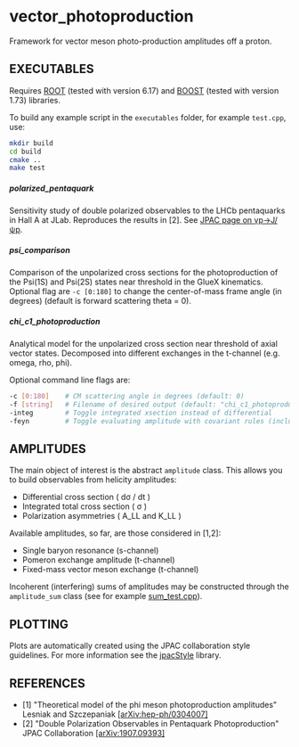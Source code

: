 # vector_photoproduction
Framework for vector meson photo-production amplitudes off a proton.

## EXECUTABLES
Requires [ROOT](https://root.cern.ch/) (tested with version 6.17) and [BOOST](https://www.boost.org/) (tested with version 1.73) libraries.

To build any example script in the `executables` folder, for example `test.cpp`, use:

```bash
mkdir build
cd build
cmake ..
make test
````

##### polarized_pentaquark
Sensitivity study of double polarized observables to the LHCb pentaquarks in Hall A at JLab.
Reproduces the results in [2]. See [JPAC page on γp→J/ψp](http://cgl.soic.indiana.edu/jpac/polarizedPenta.php).

##### psi_comparison
Comparison of the unpolarized cross sections for the photoproduction of the Psi(1S) and Psi(2S) states near threshold in the GlueX kinematics. Optional flag are `-c [0:180]` to change the center-of-mass frame angle (in degrees) (default is forward scattering theta = 0).

##### chi_c1_photoproduction
Analytical model for the unpolarized cross section near threshold of axial vector states. Decomposed into different exchanges in the t-channel (e.g. omega, rho, phi).

Optional command line flags are:
```bash
-c [0:180]    # CM scattering angle in degrees (default: 0)
-f [string]   # Filename of desired output (default: "chi_c1_photoproduction.pdf")
-integ        # Toggle integrated xsection instead of differential
-feyn         # Toggle evaluating amplitude with covariant rules (included for debugging)
```

## AMPLITUDES
The main object of interest is the abstract `amplitude` class. This allows you to build observables from helicity amplitudes:

* Differential cross section ( dσ / dt )
* Integrated total cross section ( σ )
* Polarization asymmetries ( A_LL and K_LL )

Available amplitudes, so far, are those considered in [1,2]:

* Single baryon resonance (s-channel)
* Pomeron exchange amplitude (t-channel)
* Fixed-mass vector meson exchange (t-channel)

Incoherent (interfering) sums of amplitudes may be constructed through the `amplitude_sum` class (see for example [sum_test.cpp](./executables/tests/sum_test/cpp)).

## PLOTTING
Plots are automatically created using the JPAC collaboration style guidelines. For more information see the [jpacStyle](https://github.com/dwinney/jpacStyle) library.

## REFERENCES
* [1] "Theoretical model of the phi meson photoproduction amplitudes" Lesniak and Szczepaniak [[arXiv:hep-ph/0304007]](https://arxiv.org/abs/hep-ph/0304007)
* [2] "Double Polarization Observables in Pentaquark Photoproduction" JPAC Collaboration [[arXiv:1907.09393]](https://arxiv.org/abs/1907.09393)
